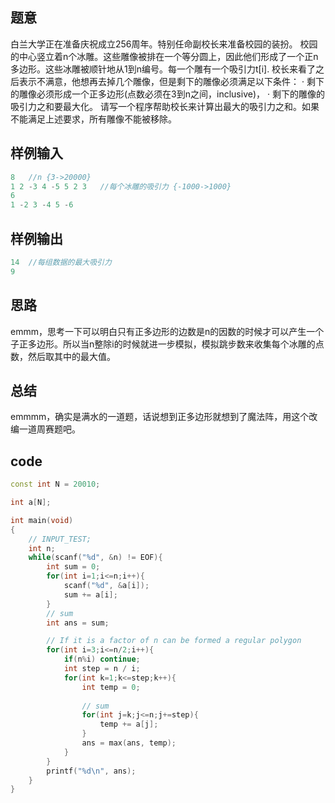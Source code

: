 ## 题意

白兰大学正在准备庆祝成立256周年。特别任命副校长来准备校园的装扮。
校园的中心竖立着n个冰雕。这些雕像被排在一个等分圆上，因此他们形成了一个正n多边形。这些冰雕被顺针地从1到n编号。每一个雕有一个吸引力t[i].
校长来看了之后表示不满意，他想再去掉几个雕像，但是剩下的雕像必须满足以下条件：
·        剩下的雕像必须形成一个正多边形(点数必须在3到n之间，inclusive)，
·        剩下的雕像的吸引力之和要最大化。
请写一个程序帮助校长来计算出最大的吸引力之和。如果不能满足上述要求，所有雕像不能被移除。

## 样例输入

```cpp
8	//n {3->20000}
1 2 -3 4 -5 5 2 3	//每个冰雕的吸引力 {-1000->1000}
6
1 -2 3 -4 5 -6
```

## 样例输出

```cpp
14	//每组数据的最大吸引力
9
```

## 思路

emmm，思考一下可以明白只有正多边形的边数是n的因数的时候才可以产生一个子正多边形。所以当n整除i的时候就进一步模拟，模拟跳步数来收集每个冰雕的点数，然后取其中的最大值。

## 总结

emmmm，确实是满水的一道题，话说想到正多边形就想到了魔法阵，用这个改编一道周赛题吧。

## code

```cpp
const int N = 20010;

int a[N];

int main(void)
{
    // INPUT_TEST;
    int n;
    while(scanf("%d", &n) != EOF){
        int sum = 0;
        for(int i=1;i<=n;i++){
            scanf("%d", &a[i]);
            sum += a[i];
        }
        // sum
        int ans = sum;

        // If it is a factor of n can be formed a regular polygon
        for(int i=3;i<=n/2;i++){
            if(n%i) continue;
            int step = n / i;
            for(int k=1;k<=step;k++){
                int temp = 0;
                
                // sum
                for(int j=k;j<=n;j+=step){
                    temp += a[j];
                }
                ans = max(ans, temp);
            }
        }
        printf("%d\n", ans);
    }
}
```